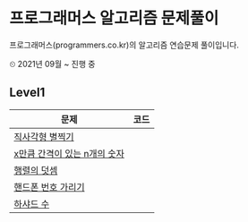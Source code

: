 # 프로그래머스 알고리즘 문제풀이
프로그래머스(programmers.co.kr)의 알고리즘 연습문제 풀이입니다.

⏲ 2021년 09월 ~ 진행 중

## Level1

|문제|코드|
|---|---|
|[직사각형 별찍기](https://programmers.co.kr/learn/courses/30/lessons/12969)||
|[x만큼 간격이 있는 n개의 숫자](https://programmers.co.kr/learn/courses/30/lessons/12954)||
|[행렬의 덧셈](https://programmers.co.kr/learn/courses/30/lessons/12950)||
|[핸드폰 번호 가리기](https://programmers.co.kr/learn/courses/30/lessons/12948)||
|[하샤드 수](https://programmers.co.kr/learn/courses/30/lessons/12947)||
